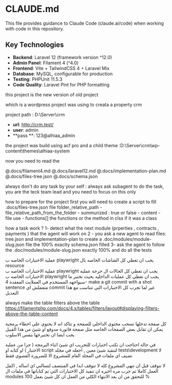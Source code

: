 # CLAUDE.md

This file provides guidance to Claude Code (claude.ai/code) when working with code in this repository.

## Key Technologies

- **Backend**: Laravel 12 (framework version ^12.0)
- **Admin Panel**: Filament 4 (^4.0)
- **Frontend**: Vite + TailwindCSS 4 + Laravel Mix
- **Database**: MySQL, configurable for production
- **Testing**: PHPUnit 11.5.3
- **Code Quality**: Laravel Pint for PHP formatting

this project is the new version of old project

which is a wordpress project was using to creata a property crm

project path :  D:\Server\crm
- **url**: http://crm.test/
- **user**: admin
- **pass **: 123@alhiaa_admin

the project was build using acf pro and a child theme :D:\Server\crm\wp-content\themes\alhiaa-system

now you need to read the

@.docs/filament4.md
@.docs/laravel12.md
@.docs/implementation-plan.md
@.docs/files-tree.json
@.docs/schema.json

always don't do any task by your self : always ask subagent to do the task, you are the teck team lead and you need to focus on this only


how to prepare for the project 
first you will need to create a script to fill .docs/files-tree.json file
folder_relative_path
	-file_relative_path_from_the_folder
		- summurized :  true or false
		- content
			- file use
			- functions[] the functions or the method in clss if it was a class

how a task work ?
1- detect what the next module (prperties , contracts , payments ) that the agent will work on 
2 - you ask a new agent to read files:  tree.json and implementation-plan to create a .doc/modules/module-slug.json file the 100% exaclty schema.json filled
3- ask the agent to follow the .doc/modules/module-slug.json exactly 100% and do all the tests


عملية الاختبارات الخاصه ب playwright يجب ان تغطي كل الشاشات الخاصه بال resource  
عملية الاختبارات الخاصه ب playwright يجب ان تغطي كل الحالات ال حرجة 
عملية الاختبارات الخاصه ب playwright يجب ان تغطي كل  عمليات الداخليه بحيث نختبر ما سيواجهه المستخدم في العملايت المعقدة
4- make a git commit with a shot sentence  متعملش اي  commit  غير لما تجرب كل الاختبارات التي تتناسب مع هذا التعديل


always make the table filters above the table https://filamentphp.com/docs/4.x/tables/filters/layout#displaying-filters-above-the-table-content



كل صفحة تدخلها تسحب محتوي الداخلي للصفحة و تتاكد انه لا يحتوي علي اخطاء برمجية 
يمكن ان تقابل بعض الصفحات الخاصه 
مثل صفحة فاتورة مدوفع او شيئ من هذا القبيل يجب ايضا ان تخنبرخها بنفس الاسلوب 

في حالة احتاجت ان تكتب اختبارات للتجريب اي شيئ اثناء البرمجة ( جزا من عملية الاختبار ) او كتابه او script  لتنفيذ شيئ معين , اجعله في مجلد tests\development لا تضيف اي ملفات في المجلد العام للمشروع الا للضرورة القصوي فقط


لا تتوقف قبل ان تنهي المشروع كله 
لا تتوقف ابدا في المنتصف لتسالني اي اساله , اكمل العمل كاملا 
ثم جرب مره اخيره ان تنفيذ كل الاختبارات التي تم كتاباتها في ملفات ال modules  للتحقق من ان بعد الانتهاء الكلي من العمل ان كل شيئ بعمل 100 % 

